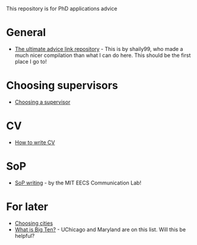 This repository is for PhD applications advice

# General
- [The ultimate advice link repository](https://github.com/shaily99/advice) - This is by shaily99, who made a much nicer compilation than what I can do here.
This should be the first place I go to!

# Choosing supervisors
- [Choosing a supervisor](https://cen.acs.org/careers/graduate-school/Choosing-graduate-adviser/99/i33)

# CV 
- [How to write CV](https://uk.indeed.com/career-advice/cvs-cover-letters/cv-for-graduate-school)

# SoP
- [SoP writing](https://mitcommlab.mit.edu/eecs/commkit/graduate-school-personal-statement/) - by the MIT EECS Communication Lab!

# For later
- [Choosing cities](https://www.reddit.com/r/GradSchool/comments/aq7igm/phd_students_how_much_did_you_factor_in_the_city/)
- [What is Big Ten?](https://btaa.org/resources-for/students/gateway-to-graduate-education) - UChicago and Maryland are on this list. Will this be helpful?

